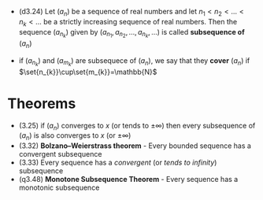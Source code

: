 
- (d3.24) Let $(a_{n})$ be a sequence of real numbers and let $n_{1}<n_{2}<\dots<n_{k}<\dots$ be a strictly increasing sequence of real numbers. Then the sequence $(a_{n_{k}})$ given by $(a_{n_{1}},a_{n_{2}},\dots,a_{n_{k}},\dots)$ is called **subsequence of** $(a_{n})$


- if $(a_{n_{k}})$ and $(a_{m_{k}})$ are subsequece of $(a_{n})$, we say that they **cover** $(a_{n})$ if $\set{n_{k}}\cup\set{m_{k}}=\mathbb{N}$

# Theorems


- (3.25) if $(a_{n})$ converges to $x$ (or tends to $\pm \infty$) then every subsequence of $(a_{n})$ is also converges to $x$ (or $\pm \infty$)
- (3.32) **Bolzano–Weierstrass theorem** - Every bounded sequence has a convergent subsequence
- (3.33) Every sequence has a *convergent* (or *tends to infinity*) subsequence
- (q3.48) **Monotone Subsequence Theorem** - Every sequence has a monotonic subsequence
